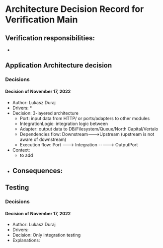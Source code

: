# Architecture Decision Record for Verification Main

## Verification responsibilities:

* 

## Application Architecture decision

### Decisions

#### Decision of November 17, 2022

* Author: Lukasz Duraj
* Drivers:
    * 
* Decision: 3-layered architecture
    - Port: input data from HTTP/ or ports/adapters to other modules
    - IntegrationLogic: integration logic between
    - Adapter: output data to DB/Filesystem/Queue/North Capital/Vertalo
    - Dependencies flow: Downstream--->Upstream (upstream is not aware of downstream)
    - Execution flow: Port ---> Integration -----> OutputPort
* Context:
    - to add
* Consequences:
    - 

## Testing

### Decisions

#### Decision of November 17, 2022

* Author: Lukasz Duraj
* Drivers:
* Decision: Only integration testing
* Explanations: